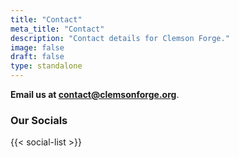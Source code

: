 ```yaml
---
title: "Contact"
meta_title: "Contact"
description: "Contact details for Clemson Forge."
image: false
draft: false
type: standalone
---
```


**Email us at <contact@clemsonforge.org>**.

### Our Socials
{{< social-list >}}

